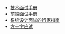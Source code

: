 +   [技术面试手册](docs/tech-inter-hb/README.md)
+   [前端面试手册](docs/fe-inter-hb/README.md)
+   [系统设计面试的行家指南](docs/sys-design-inter/README.md)
+   [方十字应试](docs/方十字应试/README.md)
